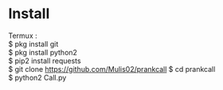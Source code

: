 # Install
Termux :  
$ pkg install git  
$ pkg install python2  
$ pip2 install requests  
$ git clone https://github.com/Mulis02/prankcall
$ cd prankcall  
$ python2 Call.py  
